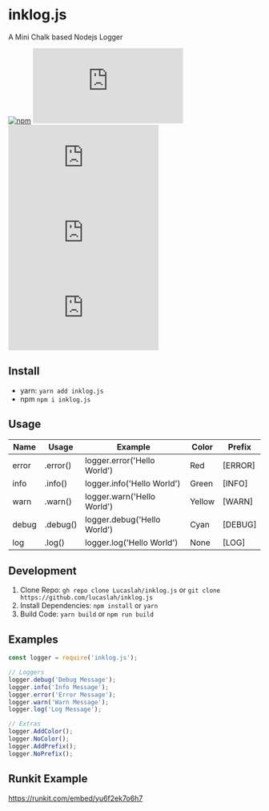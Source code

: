 # inklog.js
A Mini Chalk based Nodejs Logger

<a href="https://www.npmjs.com/package/inklog.js"><img src="https://img.shields.io/npm/v/inklog.js" alt="npm"></a> ![npm](https://img.shields.io/npm/dw/inklog.js) ![npm bundle size](https://img.shields.io/bundlephobia/min/inklog.js) ![Dependents (via libraries.io)](https://img.shields.io/librariesio/dependents/npm/inklog.js?label=npm%20dependents) ![GitHub commit activity](https://img.shields.io/github/commit-activity/m/Lucaslah/inklog.js)

## Install
- yarn: `yarn add inklog.js`
- npm `npm i inklog.js`

## Usage
| Name  | Usage              | Example                     | Color  | Prefix  |
|-------|--------------------|-----------------------------|--------|---------|
| error |   <logger>.error() | logger.error('Hello World') | Red    | [ERROR] |
| info  |   <logger>.info()  | logger.info('Hello World')  | Green  | [INFO]  |
| warn  |   <logger>.warn()  | logger.warn('Hello World')  | Yellow | [WARN]  |
| debug |   <logger>.debug() | logger.debug('Hello World') | Cyan   | [DEBUG] |
| log   |   <logger>.log()   | logger.log('Hello World')   | None   | [LOG]   |

## Development
1. Clone Repo: `gh repo clone Lucaslah/inklog.js` or `git clone https://github.com/lucaslah/inklog.js`
2. Install Dependencies: `npm install` or `yarn`
3. Build Code: `yarn build` or `npm run build`

## Examples
```javascript
const logger = require('inklog.js');

// Loggers
logger.debug('Debug Message');
logger.info('Info Message');
logger.error('Error Message');
logger.warn('Warn Message');
logger.log('Log Message');

// Extras
logger.AddColor();
logger.NoColor();
logger.AddPrefix();
logger.NoPrefix();
```

## Runkit Example
https://runkit.com/embed/yu6f2ek7o6h7
